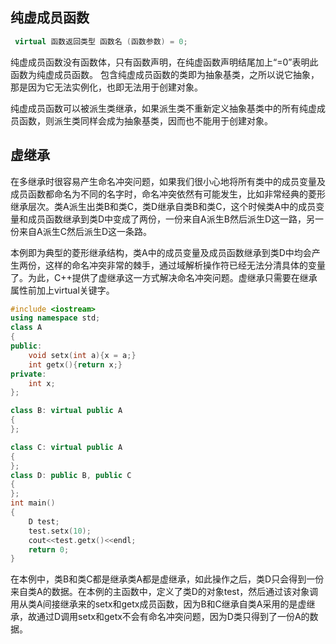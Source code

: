 ## 纯虚成员函数
```cpp
 virtual 函数返回类型 函数名 (函数参数) = 0;
```

纯虚成员函数没有函数体，只有函数声明，在纯虚函数声明结尾加上“=0”表明此函数为纯虚成员函数。
包含纯虚成员函数的类即为抽象基类，之所以说它抽象，那是因为它无法实例化，也即无法用于创建对象。

纯虚成员函数可以被派生类继承，如果派生类不重新定义抽象基类中的所有纯虚成员函数，则派生类同样会成为抽象基类，因而也不能用于创建对象。

## 虚继承
在多继承时很容易产生命名冲突问题，如果我们很小心地将所有类中的成员变量及成员函数都命名为不同的名字时，命名冲突依然有可能发生，比如非常经典的菱形继承层次。类A派生出类B和类C，类D继承自类B和类C，这个时候类A中的成员变量和成员函数继承到类D中变成了两份，一份来自A派生B然后派生D这一路，另一份来自A派生C然后派生D这一条路。

本例即为典型的菱形继承结构，类A中的成员变量及成员函数继承到类D中均会产生两份，这样的命名冲突非常的棘手，通过域解析操作符已经无法分清具体的变量了。为此，C++提供了虚继承这一方式解决命名冲突问题。虚继承只需要在继承属性前加上virtual关键字。
```cpp
#include <iostream>
using namespace std;
class A
{
public:
    void setx(int a){x = a;}
    int getx(){return x;}
private:
    int x;
};

class B: virtual public A
{
};

class C: virtual public A
{
};
class D: public B, public C
{
};
int main()
{
    D test;
    test.setx(10);
    cout<<test.getx()<<endl;
    return 0;
}
```
在本例中，类B和类C都是继承类A都是虚继承，如此操作之后，类D只会得到一份来自类A的数据。在本例的主函数中，定义了类D的对象test，然后通过该对象调用从类A间接继承来的setx和getx成员函数，因为B和C继承自类A采用的是虚继承，故通过D调用setx和getx不会有命名冲突问题，因为D类只得到了一份A的数据。


